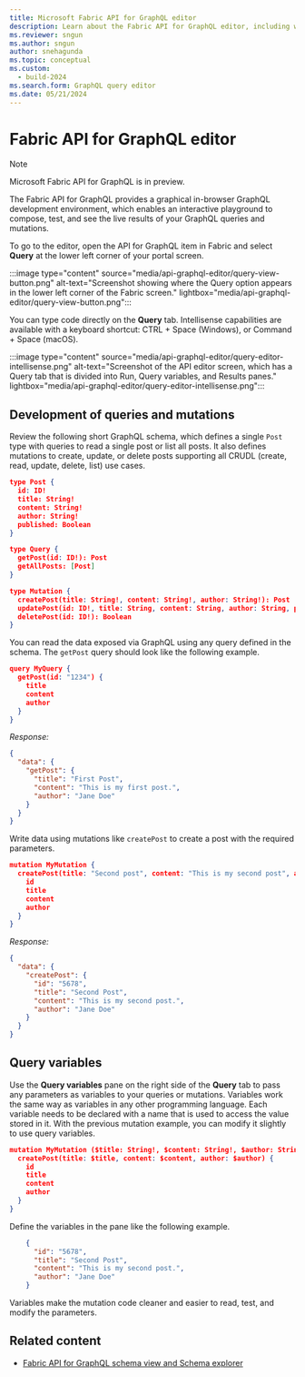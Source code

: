 ```yaml
---
title: Microsoft Fabric API for GraphQL editor
description: Learn about the Fabric API for GraphQL editor, including where to find the editor and what the editor screen looks like.
ms.reviewer: sngun
ms.author: sngun
author: snehagunda
ms.topic: conceptual
ms.custom:
  - build-2024
ms.search.form: GraphQL query editor
ms.date: 05/21/2024
---
```


# Fabric API for GraphQL editor

> [!NOTE]
> Microsoft Fabric API for GraphQL is in preview.

The Fabric API for GraphQL provides a graphical in-browser GraphQL development environment, which enables an interactive playground to compose, test, and see the live results of your GraphQL queries and mutations.

To go to the editor, open the API for GraphQL item in Fabric and select **Query** at the lower left corner of your portal screen.

:::image type="content" source="media/api-graphql-editor/query-view-button.png" alt-text="Screenshot showing where the Query option appears in the lower left corner of the Fabric screen." lightbox="media/api-graphql-editor/query-view-button.png":::

You can type code directly on the **Query** tab. Intellisense capabilities are available with a keyboard shortcut: CTRL + Space (Windows), or Command + Space (macOS).

:::image type="content" source="media/api-graphql-editor/query-editor-intellisense.png" alt-text="Screenshot of the API editor screen, which has a Query tab that is divided into Run, Query variables, and Results panes." lightbox="media/api-graphql-editor/query-editor-intellisense.png":::

## Development of queries and mutations

Review the following short GraphQL schema, which defines a single `Post` type with queries to read a single post or list all posts. It also defines mutations to create, update, or delete posts supporting all CRUDL (create, read, update, delete, list) use cases.

```json
type Post {
  id: ID!
  title: String!
  content: String!
  author: String!
  published: Boolean
}

type Query {
  getPost(id: ID!): Post
  getAllPosts: [Post]
}

type Mutation {
  createPost(title: String!, content: String!, author: String!): Post
  updatePost(id: ID!, title: String, content: String, author: String, published: Boolean): Post
  deletePost(id: ID!): Boolean
}
```

You can read the data exposed via GraphQL using any query defined in the schema. The `getPost` query should look like the following example.

```json
query MyQuery {
  getPost(id: "1234") {
    title
    content
    author
  }
}
```

*Response:*

```json
{
  "data": {
    "getPost": {
      "title": "First Post",
      "content": "This is my first post.",
      "author": "Jane Doe"
    }
  }
}
```

Write data using mutations like `createPost` to create a post with the required parameters.

```json
mutation MyMutation {
  createPost(title: "Second post", content: "This is my second post", author: "Jane Doe", published: false) {
    id
    title
    content
    author
  }
}
```

*Response:*

```json
{
  "data": {
    "createPost": {
      "id": "5678",
      "title": "Second Post",
      "content": "This is my second post.",
      "author": "Jane Doe"
    }
  }
}
```

## Query variables

Use the **Query variables** pane on the right side of the **Query** tab to pass any parameters as variables to your queries or mutations. Variables work the same way as variables in any other programming language. Each variable needs to be declared with a name that is used to access the value stored in it. With the previous mutation example, you can modify it slightly to use query variables.

```json
mutation MyMutation ($title: String!, $content: String!, $author: String!, $published: boolean){
  createPost(title: $title, content: $content, author: $author) {
    id
    title
    content
    author
  }
}
```

Define the variables in the pane like the following example.

```json
    {
      "id": "5678",
      "title": "Second Post",
      "content": "This is my second post.",
      "author": "Jane Doe"
    }
```

Variables make the mutation code cleaner and easier to read, test, and modify the parameters.

## Related content

- [Fabric API for GraphQL schema view and Schema explorer](graphql-schema-view.md)
